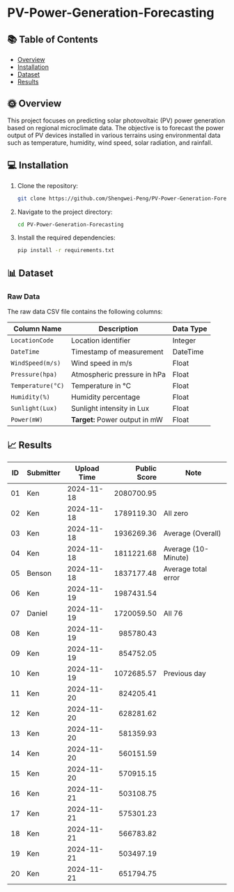 # PV-Power-Generation-Forecasting

## 📚 Table of Contents
- [Overview](#Overview)
- [Installation](#Installation)
- [Dataset](#Dataset)
- [Results](#Results)

## 🌞 Overview
This project focuses on predicting solar photovoltaic (PV) power generation based on regional microclimate data. The objective is to forecast the power output of PV devices installed in various terrains using environmental data such as temperature, humidity, wind speed, solar radiation, and rainfall.

## 💻 Installation
1. Clone the repository:
    ```sh
    git clone https://github.com/Shengwei-Peng/PV-Power-Generation-Forecasting.git
    ```
2. Navigate to the project directory:
    ```sh
    cd PV-Power-Generation-Forecasting
    ```
3. Install the required dependencies:
    ```sh
    pip install -r requirements.txt
    ```

## 📊 Dataset
### Raw Data
The raw data CSV file contains the following columns:

| **Column Name**       | **Description**                                  | **Data Type** |
| --------------------- | ------------------------------------------------ | ------------- |
| `LocationCode`        | Location identifier                              | Integer       |
| `DateTime`            | Timestamp of measurement                         | DateTime      |
| `WindSpeed(m/s)`      | Wind speed in m/s                                | Float         |
| `Pressure(hpa)`       | Atmospheric pressure in hPa                      | Float         |
| `Temperature(°C)`     | Temperature in °C                                | Float         |
| `Humidity(%)`         | Humidity percentage                              | Float         |
| `Sunlight(Lux)`       | Sunlight intensity in Lux                        | Float         |
| `Power(mW)`           | **Target:** Power output in mW                   | Float         |

## 📈 Results

| ID  | Submitter | Upload Time | Public Score | Note                |
| --- | --------- | ----------- | ------------:| ------------------- |
| 01  | Ken       | 2024-11-18  |   2080700.95 |                     |
| 02  | Ken       | 2024-11-18  |   1789119.30 | All zero            |
| 03  | Ken       | 2024-11-18  |   1936269.36 | Average (Overall)   |
| 04  | Ken       | 2024-11-18  |   1811221.68 | Average (10-Minute) |
| 05  | Benson    | 2024-11-18  |   1837177.48 | Average total error |
| 06  | Ken       | 2024-11-19  |   1987431.54 |                     |
| 07  | Daniel    | 2024-11-19  |   1720059.50 | All 76              |
| 08  | Ken       | 2024-11-19  |    985780.43 |                     |
| 09  | Ken       | 2024-11-19  |    854752.05 |                     |
| 10  | Ken       | 2024-11-19  |   1072685.57 | Previous day        |
| 11  | Ken       | 2024-11-20  |    824205.41 |                     |
| 12  | Ken       | 2024-11-20  |    628281.62 |                     |
| 13  | Ken       | 2024-11-20  |    581359.93 |                     |
| 14  | Ken       | 2024-11-20  |    560151.59 |                     |
| 15  | Ken       | 2024-11-20  |    570915.15 |                     |
| 16  | Ken       | 2024-11-21  |    503108.75 |                     |
| 17  | Ken       | 2024-11-21  |    575301.23 |                     |
| 18  | Ken       | 2024-11-21  |    566783.82 |                     |
| 19  | Ken       | 2024-11-21  |    503497.19 |                     |
| 20  | Ken       | 2024-11-21  |    651794.75 |                     |